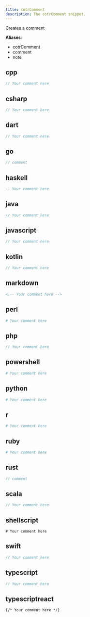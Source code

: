 ```yaml
---
title: cotrComment
description: The cotrComment snippet.
---
```


Creates a comment

**Aliases**:
- cotrComment
- comment
- note

## cpp
```cpp
// Your comment here
```

## csharp
```csharp
// Your comment here
```

## dart
```dart
// Your comment here
```

## go
```go
// comment
```

## haskell
```haskell
-- Your comment here
```

## java
```java
// Your comment here
```

## javascript
```javascript
// Your comment here
```

## kotlin
```kotlin
// Your comment here
```

## markdown
```markdown
<!-- Your comment here -->
```

## perl
```perl
# Your comment here
```

## php
```php
// Your comment here
```

## powershell
```powershell
# Your comment here
```

## python
```python
# Your comment here
```

## r
```r
# Your comment here
```

## ruby
```ruby
# Your comment here
```

## rust
```rust
// comment
```

## scala
```scala
// Your comment here
```

## shellscript
```shellscript
# Your comment here
```

## swift
```swift
// Your comment here
```

## typescript
```typescript
// Your comment here
```

## typescriptreact
```typescriptreact
{/* Your comment here */}
```

